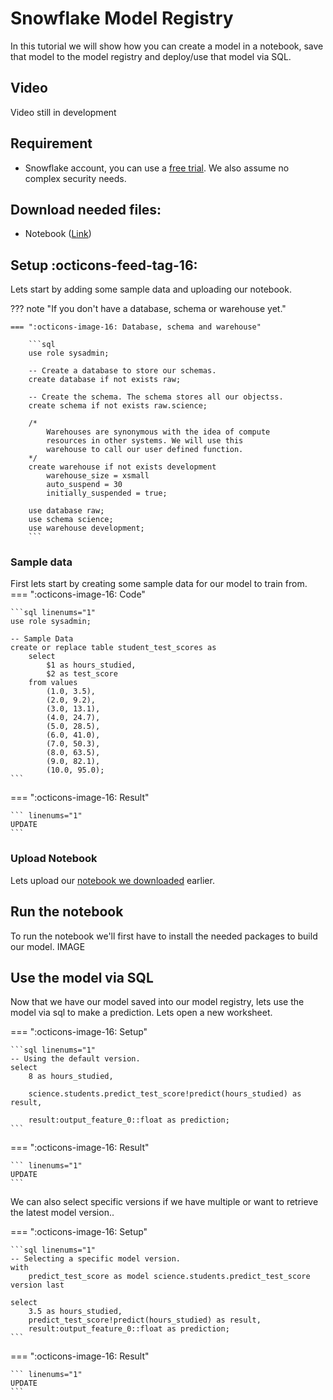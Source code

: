 # Snowflake Model Registry
In this tutorial we will show how you can create a model in a notebook, save that model to the model registry and deploy/use that model via SQL.

## Video
Video still in development

## Requirement
- Snowflake account, you can use a [free trial](https://signup.snowflake.com/). We also assume no complex security needs.

## Download needed files:
- Notebook ([Link](https://sfc-gh-dwilczak.github.io/tutorials/snowflake/science/model_registry/notebook/notebook.ipynb))

## Setup :octicons-feed-tag-16:
Lets start by adding some sample data and uploading our notebook. 

??? note "If you don't have a database, schema or warehouse yet."

    === ":octicons-image-16: Database, schema and warehouse"

        ```sql
        use role sysadmin;
        
        -- Create a database to store our schemas.
        create database if not exists raw;

        -- Create the schema. The schema stores all our objectss.
        create schema if not exists raw.science;

        /*
            Warehouses are synonymous with the idea of compute
            resources in other systems. We will use this
            warehouse to call our user defined function.
        */
        create warehouse if not exists development 
            warehouse_size = xsmall
            auto_suspend = 30
            initially_suspended = true;

        use database raw;
        use schema science;
        use warehouse development;
        ```

### Sample data
First lets start by creating some sample data for our model to train from.
=== ":octicons-image-16: Code"

    ```sql linenums="1"
    use role sysadmin;

    -- Sample Data
    create or replace table student_test_scores as
        select
            $1 as hours_studied,
            $2 as test_score
        from values
            (1.0, 3.5),
            (2.0, 9.2),
            (3.0, 13.1),
            (4.0, 24.7),
            (5.0, 28.5),
            (6.0, 41.0),
            (7.0, 50.3),
            (8.0, 63.5),
            (9.0, 82.1),
            (10.0, 95.0);
    ```   

=== ":octicons-image-16: Result"

    ``` linenums="1"
    UPDATE
    ```

### Upload Notebook
Lets upload our [notebook we downloaded](https://sfc-gh-dwilczak.github.io/tutorials/snowflake/science/model_registry/notebook/notebook.ipynb) earlier.

## Run the notebook
To run the notebook we'll first have to install the needed packages to build our model.
IMAGE


## Use the model via SQL
Now that we have our model saved into our model registry, lets use the model via sql to make a prediction. Lets open a new worksheet.


=== ":octicons-image-16: Setup"

    ```sql linenums="1"
    -- Using the default version.
    select
        8 as hours_studied,
        
        science.students.predict_test_score!predict(hours_studied) as result,
        
        result:output_feature_0::float as prediction;
    ```   

=== ":octicons-image-16: Result"

    ``` linenums="1"
    UPDATE
    ```


We can also select specific versions if we have multiple or want to retrieve the latest model version..

=== ":octicons-image-16: Setup"

    ```sql linenums="1"
    -- Selecting a specific model version.
    with
        predict_test_score as model science.students.predict_test_score version last

    select
        3.5 as hours_studied,
        predict_test_score!predict(hours_studied) as result,
        result:output_feature_0::float as prediction;
    ```   

=== ":octicons-image-16: Result"

    ``` linenums="1"
    UPDATE
    ```